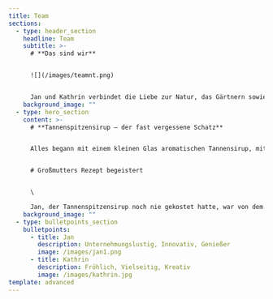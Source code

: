 ```yaml
---
title: Team
sections:
  - type: header_section
    headline: Team
    subtitle: >-
      # **Das sind wir**


      ![](/images/teamnt.png)


      Jan und Kathrin verbindet die Liebe zur Natur, das Gärtnern sowie Kochen kreativer Gerichte und selbstgemachter Köstlichkeiten.
    background_image: ""
  - type: hero_section
    content: >-
      # **Tannenspitzensirup – der fast vergessene Schatz**


      Alles begann mit einem kleinen Glas aromatischen Tannensirup, mit dem Kathrin eines Tages Jan beim Kochen überraschte, nachdem Sie im Schwarzwald fleißig Baumwipfel eingekocht hatte. Ursprünglich kommt Kathrin aus dem tiefen Schwarzwald und wuchs mit dem seltenen Sirup auf. Schon vor einigen Jahren wollte sie Großmutters Rezept nachkochen, damit das seltene Wissen und die süße Köstlichkeit nicht in Vergessenheit geraten. Selbst im Schwarzwald gibt es kaum noch Personen, welche den Aufwand der sorgfältigen Handlese und zeitintensiven Verarbeitung der Tannenspitzen betreiben. Dabei steckt so viel in diesem wertvollen Naturprodukt.


      # Großmutters Rezept begeistert


      \

      Jan, der Tannenspitzensirup noch nie gekostet hatte, war von dem aromatischen Naturprodukt begeistert. Und schon war die Idee geboren, dieses Wissen, um die Köstlichkeiten des regionalen Produkts, nicht in Vergessenheit geraten zu lassen. Wichtig war den beiden, dass das Produkt naturrein, regional und nachhaltig produziert wird – und dazu noch einen Beitrag zur Umwelt leistet.
    background_image: ""
  - type: bulletpoints_section
    bulletpoints:
      - title: Jan
        description: Unternehmungslustig, Innovativ, Genießer
        image: /images/jan1.png
      - title: Kathrin
        description: Fröhlich, Vielseitig, Kreativ
        image: /images/kathrin.jpg
template: advanced
---
```

